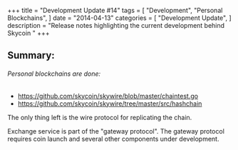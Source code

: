 +++
title = "Development Update #14"
tags = [
    "Development",
    "Personal Blockchains",
]
date = "2014-04-13"
categories = [
    "Development Update",
]
description = "Release notes highlighting the current development behind Skycoin  "
+++

## Summary:

###### Personal blockchains are done:
- https://github.com/skycoin/skywire/blob/master/chaintest.go
- https://github.com/skycoin/skywire/tree/master/src/hashchain

The only thing left is the wire protocol for replicating the chain.

Exchange service is part of the "gateway protocol". The gateway protocol requires coin launch and several other components under development.
